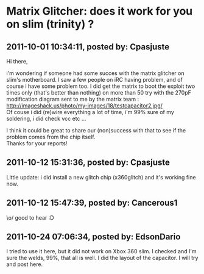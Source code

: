 # Matrix Glitcher: does it work for you on slim (trinity) ?

## 2011-10-01 10:34:11, posted by: Cpasjuste

Hi there,  
   
 i'm wondering if someone had some succes with the matrix glitcher on slim's motherboard. I saw a few people on iRC having problem, and of course i have some problem too. I did get the matrix to boot the exploit two times only (that's better than nothing) on more than 50 try with the 270pF modification diagram sent to me by the matrix team : http://imageshack.us/photo/my-images/18/testcapacitor2.jpg/  
 Of couse i did (re)wire everything a lot of time, i'm 99% sure of my soldering, i did check vcc etc ...  
   
 I think it could be great to share our (non)success with that to see if the problem comes from the chip itself.  
 Thanks for your reports!

## 2011-10-12 15:31:36, posted by: Cpasjuste

Little update: i did install a new glitch chip (x360glitch) and it's working fine now.

## 2011-10-12 15:47:39, posted by: Cancerous1

\o/ good to hear :D

## 2011-10-24 07:06:34, posted by: EdsonDario

I tried to use it here, but it did not work on Xbox 360 slim. I checked and I'm sure the welds, 99%, that all is well. I did the layout of the capacitor. I will try and post here.